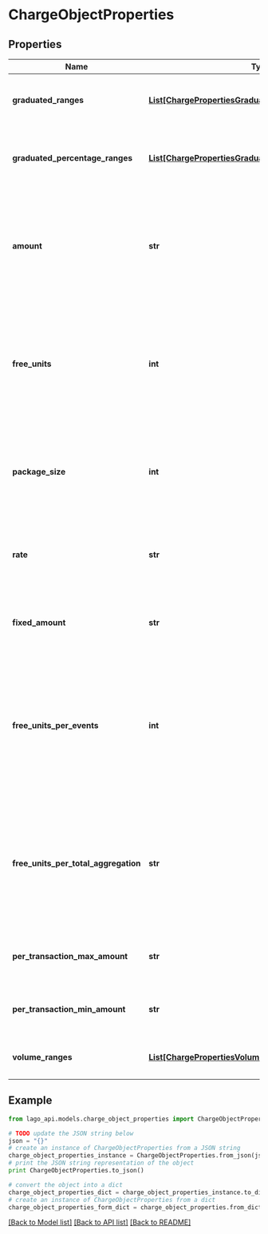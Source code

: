 # ChargeObjectProperties


## Properties

Name | Type | Description | Notes
------------ | ------------- | ------------- | -------------
**graduated_ranges** | [**List[ChargePropertiesGraduatedRangesInner]**](ChargePropertiesGraduatedRangesInner.md) | Graduated ranges, sorted from bottom to top tiers, used for a &#x60;graduated&#x60; charge model. | [optional] 
**graduated_percentage_ranges** | [**List[ChargePropertiesGraduatedPercentageRangesInner]**](ChargePropertiesGraduatedPercentageRangesInner.md) | Graduated percentage ranges, sorted from bottom to top tiers, used for a &#x60;graduated_percentage&#x60; charge model. | [optional] 
**amount** | **str** | - The unit price, excluding tax, for a &#x60;standard&#x60; charge model. It is expressed as a decimal value. - The amount, excluding tax, for a complete set of units in a &#x60;package&#x60; charge model. It is expressed as a decimal value. | [optional] 
**free_units** | **int** | The quantity of units that are provided free of charge for each billing period in a &#x60;package&#x60; charge model. This field specifies the number of units that customers can use without incurring any additional cost during each billing cycle. | [optional] 
**package_size** | **int** | The quantity of units included in each pack or set for a &#x60;package&#x60; charge model. It indicates the number of units that are bundled together as a single package or set within the pricing structure. | [optional] 
**rate** | **str** | The percentage rate that is applied to the amount of each transaction for a &#x60;percentage&#x60; charge model. It is expressed as a decimal value. | [optional] 
**fixed_amount** | **str** | The fixed fee that is applied to each transaction for a &#x60;percentage&#x60; charge model. It is expressed as a decimal value. | [optional] 
**free_units_per_events** | **int** | The count of transactions that are not impacted by the &#x60;percentage&#x60; rate and fixed fee in a percentage charge model. This field indicates the number of transactions that are exempt from the calculation of charges based on the specified percentage rate and fixed fee. | [optional] 
**free_units_per_total_aggregation** | **str** | The transaction amount that is not impacted by the &#x60;percentage&#x60; rate and fixed fee in a percentage charge model. This field indicates the portion of the transaction amount that is exempt from the calculation of charges based on the specified percentage rate and fixed fee. | [optional] 
**per_transaction_max_amount** | **str** | Specifies the maximum allowable spending for a single transaction. Working as a transaction cap. | [optional] 
**per_transaction_min_amount** | **str** | Specifies the minimum allowable spending for a single transaction. Working as a transaction floor. | [optional] 
**volume_ranges** | [**List[ChargePropertiesVolumeRangesInner]**](ChargePropertiesVolumeRangesInner.md) | Volume ranges, sorted from bottom to top tiers, used for a &#x60;volume&#x60; charge model. | [optional] 

## Example

```python
from lago_api.models.charge_object_properties import ChargeObjectProperties

# TODO update the JSON string below
json = "{}"
# create an instance of ChargeObjectProperties from a JSON string
charge_object_properties_instance = ChargeObjectProperties.from_json(json)
# print the JSON string representation of the object
print ChargeObjectProperties.to_json()

# convert the object into a dict
charge_object_properties_dict = charge_object_properties_instance.to_dict()
# create an instance of ChargeObjectProperties from a dict
charge_object_properties_form_dict = charge_object_properties.from_dict(charge_object_properties_dict)
```
[[Back to Model list]](../README.md#documentation-for-models) [[Back to API list]](../README.md#documentation-for-api-endpoints) [[Back to README]](../README.md)


